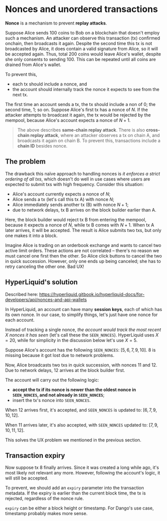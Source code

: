 # Nonces and unordered transactions

**Nonce** is a mechanism to prevent **replay attacks**.

Suppose Alice sends 100 coins to Bob on a blockchain that doesn't employ such a mechanism. An attacker can observe this transaction (tx) confirmed onchain, then broadcasts it again. Despite the second time this tx is not broadcasted by Alice, it does contain a valid signature from Alice, so it will be accepted again. Thus, total 200 coins would leave Alice's wallet, despite she only consents to sending 100. This can be repeated until all coins are drained from Alice's wallet.

To prevent this,

- each tx should include a nonce, and
- the account should internally track the nonce it expects to see from the next tx.

The first time an account sends a tx, the tx should include a non of $0$; the second time, $1$; so on. Suppose Alice's first tx has a nonce of $N$. If the attacker attempts to broadcast it again, the tx would be rejected by the mempool, because Alice's account expects a nonce of $N + 1$.

> The above describes **same-chain replay attack**. There is also **cross-chain replay attack**, where an attacker observes a tx on chain A, and broadcasts it again on chain B. To prevent this, transactions include a **chain ID** besides nonce.

## The problem

The drawback this naïve approach to handling nonces is _it enforces a strict ordering of all txs_, which doesn't do well in use cases where users are expected to submit txs with high frequency. Consider this situation:

- Alice's account currently expects a nonce of $N$;
- Alice sends a tx (let's call this tx A) with nonce $N$;
- Alice immediately sends another tx (B) with nonce $N + 1$;
- due to network delays, tx B arrives on the block builder earlier than A.

Here, the block builder would reject tx B from entering the mempool, because it expects a nonce of $N$, while tx B comes with $N + 1$. When tx A later arrives, it will be accepted. The result is Alice submits two txs, but only one makes it into a block.

Imagine Alice is trading on an orderbook exchange and wants to cancel two active limit orders. These actions are not correlated – there's no reason we must cancel one first then the other. So Alice click buttons to cancel the two in quick succession. However, only one ends up being canceled; she has to retry canceling the other one. Bad UX!

## HyperLiquid's solution

Described here: https://hyperliquid.gitbook.io/hyperliquid-docs/for-developers/api/nonces-and-api-wallets

In HyperLiquid, an account can have many **session keys**, each of which has its own nonce. In our case, to simplify things, let's just have one nonce for each account.

Instead of tracking a single nonce, _the account would track the most recent $X$ nonces it has seen_ (let's call these the `SEEN_NONCES`). HyperLiquid uses $X = 20$, while for simplicity in the discussion below let's use $X = 5$.

Suppose Alice's account has the following `SEEN_NONCES`: $[5, 6, 7, 9, 10]$. $8$ is missing because it got lost due to network problems.

Now, Alice broadcasts two txs in quick succession, with nonces $11$ and $12$. Due to network delays, $12$ arrives at the block builder first.

The account will carry out the following logic:

- **accept the tx if its nonce is newer than the oldest nonce in `SEEN_NONCES`, and not already in `SEEN_NONCES`**;
- insert the tx's nonce into `SEEN_NONCES`.

When $12$ arrives first, it's accepted, and `SEEN_NONCES` is updated to: $[6, 7, 9, 10, 12]$.

When $11$ arrives later, it's also accepted, with `SEEN_NONCES` updated to: $[7, 9, 10, 11, 12]$.

This solves the UX problem we mentioned in the previous section.

## Transaction expiry

Now suppose tx $8$ finally arrives. Since it was created a long while ago, it's most likely not relevant any more. However, following the account's logic, it will still be accepted.

To prevent, we should add an `expiry` parameter into the transaction metadata. If the expiry is earlier than the current block time, the tx is rejected, regardless of the nonce rule.

`expiry` can be either a block height or timestamp. For Dango's use case, timestamp probably makes more sense.
